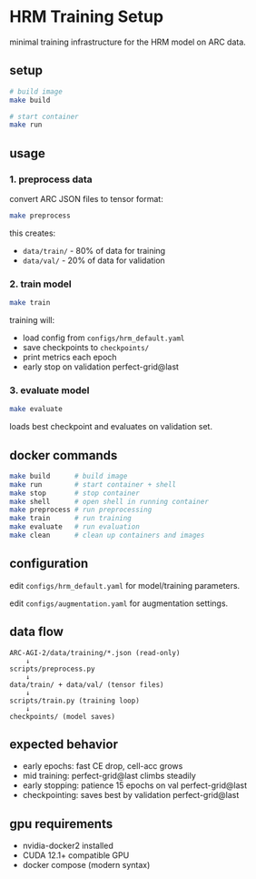 # HRM Training Setup

minimal training infrastructure for the HRM model on ARC data.

## setup

```bash
# build image
make build

# start container
make run
```

## usage

### 1. preprocess data

convert ARC JSON files to tensor format:

```bash
make preprocess
```

this creates:
- `data/train/` - 80% of data for training
- `data/val/` - 20% of data for validation

### 2. train model

```bash
make train
```

training will:
- load config from `configs/hrm_default.yaml`
- save checkpoints to `checkpoints/`
- print metrics each epoch
- early stop on validation perfect-grid@last

### 3. evaluate model

```bash
make evaluate
```

loads best checkpoint and evaluates on validation set.

## docker commands

```bash
make build      # build image
make run        # start container + shell
make stop       # stop container
make shell      # open shell in running container
make preprocess # run preprocessing
make train      # run training
make evaluate   # run evaluation
make clean      # clean up containers and images
```

## configuration

edit `configs/hrm_default.yaml` for model/training parameters.

edit `configs/augmentation.yaml` for augmentation settings.

## data flow

```
ARC-AGI-2/data/training/*.json (read-only)
    ↓
scripts/preprocess.py
    ↓
data/train/ + data/val/ (tensor files)
    ↓
scripts/train.py (training loop)
    ↓
checkpoints/ (model saves)
```

## expected behavior

- early epochs: fast CE drop, cell-acc grows
- mid training: perfect-grid@last climbs steadily
- early stopping: patience 15 epochs on val perfect-grid@last
- checkpointing: saves best by validation perfect-grid@last

## gpu requirements

- nvidia-docker2 installed
- CUDA 12.1+ compatible GPU
- docker compose (modern syntax)